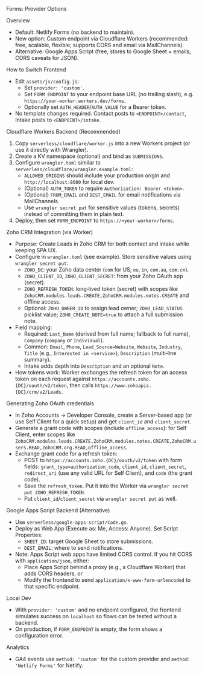 Forms: Provider Options

Overview
- Default: Netlify Forms (no backend to maintain).
- New option: Custom endpoint via Cloudflare Workers (recommended: free, scalable, flexible; supports CORS and email via MailChannels).
- Alternative: Google Apps Script (free, stores to Google Sheet + emails; CORS caveats for JSON).

How to Switch Frontend
- Edit `assets/js/config.js`:
  - Set `provider: 'custom'`.
  - Set `FORM_ENDPOINT` to your endpoint base URL (no trailing slash), e.g. `https://your-worker.workers.dev/forms`.
  - Optionally set `AUTH_HEADER`/`AUTH_VALUE` for a Bearer token.
- No template changes required. Contact posts to `<ENDPOINT>/contact`, Intake posts to `<ENDPOINT>/intake`.

Cloudflare Workers Backend (Recommended)
1) Copy `serverless/cloudflare/worker.js` into a new Workers project (or use it directly with Wrangler).
2) Create a KV namespace (optional) and bind as `SUBMISSIONS`.
3) Configure `wrangler.toml` similar to `serverless/cloudflare/wrangler.example.toml`:
   - `ALLOWED_ORIGINS` should include your production origin and `http://localhost:8080` for local dev.
   - (Optional) `AUTH_TOKEN` to require `Authorization: Bearer <token>`.
   - (Optional) `FROM_EMAIL` and `DEST_EMAIL` for email notifications via MailChannels.
   - Use `wrangler secret put` for sensitive values (tokens, secrets) instead of committing them in plain text.
4) Deploy, then set `FORM_ENDPOINT` to `https://<your-worker>/forms`.

Zoho CRM Integration (via Worker)
- Purpose: Create Leads in Zoho CRM for both contact and intake while keeping SPA UX.
- Configure in `wrangler.toml` (see example). Store sensitive values using `wrangler secret put`:
  - `ZOHO_DC`: your Zoho data center (`com` for US, `eu`, `in`, `com.au`, `com.cn`).
  - `ZOHO_CLIENT_ID`, `ZOHO_CLIENT_SECRET`: from your Zoho OAuth app (secret).
  - `ZOHO_REFRESH_TOKEN`: long‑lived token (secret) with scopes like `ZohoCRM.modules.leads.CREATE,ZohoCRM.modules.notes.CREATE` and offline access.
  - Optional: `ZOHO_OWNER_ID` to assign lead owner; `ZOHO_LEAD_STATUS` picklist value; `ZOHO_CREATE_NOTE=true` to attach a full submission note.
- Field mapping:
  - Required: `Last_Name` (derived from full name; fallback to full name), `Company` (`company` or `Individual`).
  - Common: `Email`, `Phone`, `Lead_Source=Website`, `Website`, `Industry`, `Title` (e.g., `Interested in <service>`), `Description` (multi‑line summary).
  - Intake adds depth into `Description` and an optional `Note`.
- How tokens work: Worker exchanges the refresh token for an access token on each request against `https://accounts.zoho.{DC}/oauth/v2/token`, then calls `https://www.zohoapis.{DC}/crm/v2/Leads`.

Generating Zoho OAuth credentials
- In Zoho Accounts → Developer Console, create a Server‑based app (or use Self Client for a quick setup) and get `client_id` and `client_secret`.
- Generate a grant code with scopes (include `offline_access`): for Self Client, enter scopes like `ZohoCRM.modules.leads.CREATE,ZohoCRM.modules.notes.CREATE,ZohoCRM.users.READ,ZohoCRM.org.READ,offline_access`.
- Exchange grant code for a refresh token:
  - POST to `https://accounts.zoho.{DC}/oauth/v2/token` with form fields: `grant_type=authorization_code`, `client_id`, `client_secret`, `redirect_uri` (use any valid URL for Self Client), and `code` (the grant code).
  - Save the `refresh_token`. Put it into the Worker via `wrangler secret put ZOHO_REFRESH_TOKEN`.
  - Put `client_id`/`client_secret` via `wrangler secret put` as well.

Google Apps Script Backend (Alternative)
- Use `serverless/google-apps-script/Code.gs`.
- Deploy as Web App (Execute as: Me, Access: Anyone). Set Script Properties:
  - `SHEET_ID`: target Google Sheet to store submissions.
  - `DEST_EMAIL`: where to send notifications.
- Note: Apps Script web apps have limited CORS control. If you hit CORS with `application/json`, either:
  - Place Apps Script behind a proxy (e.g., a Cloudflare Worker) that adds CORS headers, or
  - Modify the frontend to send `application/x-www-form-urlencoded` to that specific endpoint.

Local Dev
- With `provider: 'custom'` and no endpoint configured, the frontend simulates success on `localhost` so flows can be tested without a backend.
- On production, if `FORM_ENDPOINT` is empty, the form shows a configuration error.

Analytics
- GA4 events use `method: 'custom'` for the custom provider and `method: 'Netlify Forms'` for Netlify.
